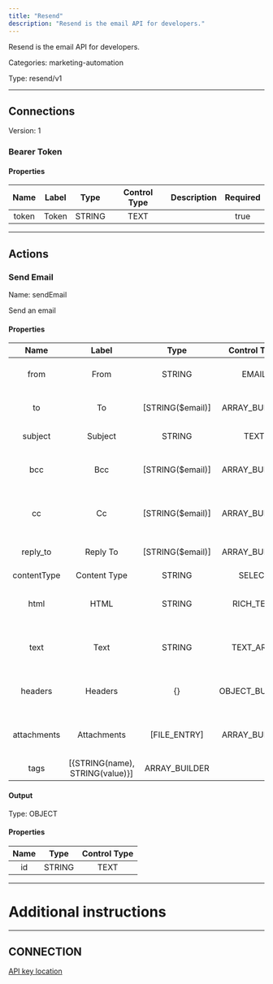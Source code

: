 ```yaml
---
title: "Resend"
description: "Resend is the email API for developers."
---
```


Resend is the email API for developers.


Categories: marketing-automation


Type: resend/v1

<hr />



## Connections

Version: 1


### Bearer Token

#### Properties

|      Name       |      Label     |     Type     |     Control Type     |     Description     |     Required        |
|:--------------:|:--------------:|:------------:|:--------------------:|:-------------------:|:-------------------:|
| token | Token | STRING | TEXT  |  | true  |





<hr />



## Actions


### Send Email
Name: sendEmail

Send an email

#### Properties

|      Name       |      Label     |     Type     |     Control Type     |     Description     |     Required        |
|:--------------:|:--------------:|:------------:|:--------------------:|:-------------------:|:-------------------:|
| from | From | STRING | EMAIL  |  Sender email address.  |  true  |
| to | To | [STRING\($email)] | ARRAY_BUILDER  |  Recipients email addresses.  |  true  |
| subject | Subject | STRING | TEXT  |  Email subject.  |  true  |
| bcc | Bcc | [STRING\($email)] | ARRAY_BUILDER  |  Bcc recipients email addresses.  |  false  |
| cc | Cc | [STRING\($email)] | ARRAY_BUILDER  |  Cc recipients email addresses.  |  false  |
| reply_to | Reply To | [STRING\($email)] | ARRAY_BUILDER  |  Reply-to email addresses.  |  false  |
| contentType | Content Type | STRING | SELECT  |  | true  |
| html | HTML | STRING | RICH_TEXT  |  The HTML version of the message.  |  false  |
| text | Text | STRING | TEXT_AREA  |  The plain text version of the message.  |  false  |
| headers | Headers | {} | OBJECT_BUILDER  |  Custom headers to add to the email.  |  false  |
| attachments | Attachments | [FILE_ENTRY] | ARRAY_BUILDER  |  A list of attachments to send with the email.  |  false  |
| tags | [{STRING\(name), STRING\(value)}] | ARRAY_BUILDER  |


#### Output



Type: OBJECT


#### Properties

|     Name     |     Type     |     Control Type     |
|:------------:|:------------:|:--------------------:|
| id | STRING | TEXT  |








<hr />

# Additional instructions
<hr />

## CONNECTION

[API key location](https://resend.com/api-keys)

